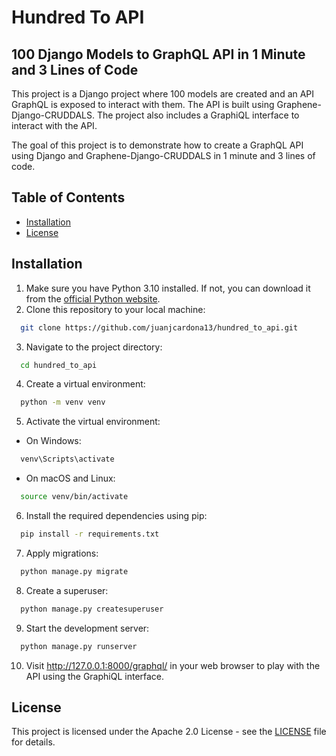# Hundred To API

## 100 Django Models to GraphQL API in 1 Minute and 3 Lines of Code  

This project is a Django project where 100 models are created and an API GraphQL is exposed to interact with them. The API is built using Graphene-Django-CRUDDALS. The project also includes a GraphiQL interface to interact with the API.

The goal of this project is to demonstrate how to create a GraphQL API using Django and Graphene-Django-CRUDDALS in 1 minute and 3 lines of code.

## Table of Contents

- [Installation](#installation)
- [License](#license)

## Installation

1. Make sure you have Python 3.10 installed. If not, you can download it from the [official Python website](https://www.python.org/downloads/).
2. Clone this repository to your local machine:

  ```bash
    git clone https://github.com/juanjcardona13/hundred_to_api.git
  ```  
3. Navigate to the project directory:
  ```bash
    cd hundred_to_api
  ```  
4. Create a virtual environment:
  ```bash
    python -m venv venv
  ```
5. Activate the virtual environment:
  - On Windows:
  ```bash
    venv\Scripts\activate
  ```
  - On macOS and Linux:
  ```bash
    source venv/bin/activate
  ```
6. Install the required dependencies using pip:
  ```bash
    pip install -r requirements.txt
  ```  
7. Apply migrations:
  ```bash
    python manage.py migrate
  ```  
8. Create a superuser:
  ```bash
    python manage.py createsuperuser
  ```
9. Start the development server:
  ```bash
    python manage.py runserver
  ```  
10. Visit http://127.0.0.1:8000/graphql/ in your web browser to play with the API using the GraphiQL interface.

## License

This project is licensed under the Apache 2.0 License - see the [LICENSE](LICENSE) file for details.